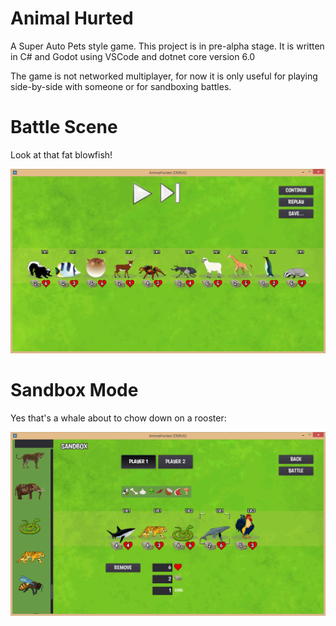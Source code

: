 # Animal Hurted

A Super Auto Pets style game.
This project is in pre-alpha stage. It is written in C# and Godot using VSCode and dotnet core version 6.0

The game is not networked multiplayer, for now it is only useful for playing side-by-side with someone or for sandboxing battles.

# Battle Scene
Look at that fat blowfish!

![Battle Scene](Screenshots/screenshot_battle.png)

# Sandbox Mode
Yes that's a whale about to chow down on a rooster:

![Sandbox Mode](Screenshots/screenshot_sandbox.png)
